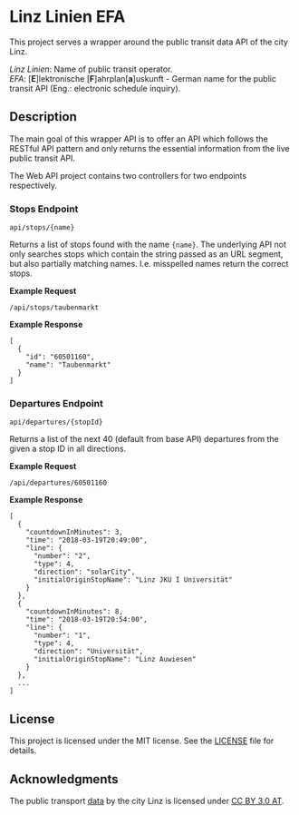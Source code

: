 # Linz Linien EFA
This project serves a wrapper around the public transit data API of the city Linz.

*Linz Linien*: Name of public transit operator.  
*EFA*: [**E**]lektronische [**F**]ahrplan[**a**]uskunft - German name for the public transit API (Eng.: electronic schedule inquiry).

## Description
The main goal of this wrapper API is to offer an API which follows the RESTful API pattern and only returns the essential information from the live public transit API.

The Web API project contains two controllers for two endpoints respectively.

### Stops Endpoint
```
api/stops/{name}
```  
Returns a list of stops found with the name `{name}`. The underlying API not only searches stops which contain the string passed as an URL segment, but also partially matching names. I.e. misspelled names return the correct stops.

**Example Request**  
```
/api/stops/taubenmarkt
```

**Example Response**  
```
[
  {
    "id": "60501160",
    "name": "Taubenmarkt"
  }
]
```

### Departures Endpoint 
```
api/departures/{stopId}
```  
Returns a list of the next 40 (default from base API) departures from the given a stop ID in all directions.

**Example Request**  
```
/api/departures/60501160
```

**Example Response**  
```
[
  {
    "countdownInMinutes": 3,
    "time": "2018-03-19T20:49:00",
    "line": {
      "number": "2",
      "type": 4,
      "direction": "solarCity",
      "initialOriginStopName": "Linz JKU I Universität"
    }
  },
  {
    "countdownInMinutes": 8,
    "time": "2018-03-19T20:54:00",
    "line": {
      "number": "1",
      "type": 4,
      "direction": "Universität",
      "initialOriginStopName": "Linz Auwiesen"
    }
  },
  ...
]
```

## License
This project is licensed under the MIT license. See the [LICENSE](LICENSE) file for details.

## Acknowledgments
The public transport [data](https://www.data.gv.at/katalog/dataset/9faa1734-607f-4bfd-b8c9-c5692bf37d55) by the city Linz is licensed under [CC BY 3.0 AT](https://creativecommons.org/licenses/by/3.0/at/deed.en).
